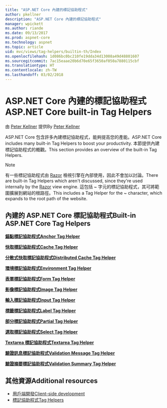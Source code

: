 ```yaml
---
title: "ASP.NET Core 內建的標記協助程式"
author: pkellner
description: "ASP.NET Core 內建的標記協助程式"
manager: wpickett
ms.author: riande
ms.date: 09/13/2017
ms.prod: aspnet-core
ms.technology: aspnet
ms.topic: article
uid: mvc/views/tag-helpers/builtin-th/Index
ms.openlocfilehash: 1d086bc0bc210fe19dda34d13008a49d48801607
ms.sourcegitcommit: 7ac15eaae20b6d70e65f3650af050a7880115cbf
ms.translationtype: HT
ms.contentlocale: zh-TW
ms.lasthandoff: 03/02/2018
---
```

# <a name="aspnet-core-built-in-tag-helpers"></a><span data-ttu-id="a7d62-103">ASP.NET Core 內建的標記協助程式</span><span class="sxs-lookup"><span data-stu-id="a7d62-103">ASP.NET Core built-in Tag Helpers</span></span>

<span data-ttu-id="a7d62-104">由 [Peter Kellner](http://peterkellner.net) 提供</span><span class="sxs-lookup"><span data-stu-id="a7d62-104">By [Peter Kellner](http://peterkellner.net)</span></span>

<span data-ttu-id="a7d62-105">ASP.NET Core 包含許多內建標記協助程式，能夠提高您的產能。</span><span class="sxs-lookup"><span data-stu-id="a7d62-105">ASP.NET Core includes many built-in Tag Helpers to boost your productivity.</span></span> <span data-ttu-id="a7d62-106">本節提供內建標記協助程式的概觀。</span><span class="sxs-lookup"><span data-stu-id="a7d62-106">This section provides an overview of the built-in Tag Helpers.</span></span>

> [!NOTE]
> <span data-ttu-id="a7d62-107">有一些標記協助程式由 [Razor](xref:mvc/views/razor) 檢視引擎在內部使用，因此不會加以討論。</span><span class="sxs-lookup"><span data-stu-id="a7d62-107">There are built-in Tag Helpers which aren't discussed, since they're used internally by the [Razor](xref:mvc/views/razor) view engine.</span></span> <span data-ttu-id="a7d62-108">這包括 ~ 字元的標記協助程式，其可將範圍擴展到網站的根路徑。</span><span class="sxs-lookup"><span data-stu-id="a7d62-108">This includes a Tag Helper for the ~ character, which expands to the root path of the website.</span></span>

## <a name="built-in-aspnet-core-tag-helpers"></a><span data-ttu-id="a7d62-109">內建的 ASP.NET Core 標記協助程式</span><span class="sxs-lookup"><span data-stu-id="a7d62-109">Built-in ASP.NET Core Tag Helpers</span></span>

<span data-ttu-id="a7d62-110">**[錨點標記協助程式](xref:mvc/views/tag-helpers/builtin-th/anchor-tag-helper)**</span><span class="sxs-lookup"><span data-stu-id="a7d62-110">**[Anchor Tag Helper](xref:mvc/views/tag-helpers/builtin-th/anchor-tag-helper)**</span></span>

<span data-ttu-id="a7d62-111">**[快取標記協助程式](xref:mvc/views/tag-helpers/builtin-th/cache-tag-helper)**</span><span class="sxs-lookup"><span data-stu-id="a7d62-111">**[Cache Tag Helper](xref:mvc/views/tag-helpers/builtin-th/cache-tag-helper)**</span></span>

<span data-ttu-id="a7d62-112">**[分散式快取標記協助程式](xref:mvc/views/tag-helpers/builtin-th/distributed-cache-tag-helper)**</span><span class="sxs-lookup"><span data-stu-id="a7d62-112">**[Distributed Cache Tag Helper](xref:mvc/views/tag-helpers/builtin-th/distributed-cache-tag-helper)**</span></span>

<span data-ttu-id="a7d62-113">**[環境標記協助程式](xref:mvc/views/tag-helpers/builtin-th/environment-tag-helper)**</span><span class="sxs-lookup"><span data-stu-id="a7d62-113">**[Environment Tag Helper](xref:mvc/views/tag-helpers/builtin-th/environment-tag-helper)**</span></span>

[comment]: **[FormActionTagHelper](xref:mvc/views/tag-helpers/builtin-th/form-action-tag-helper)**

<span data-ttu-id="a7d62-114">**[表單標記協助程式](xref:mvc/views/working-with-forms#the-form-tag-helper)**</span><span class="sxs-lookup"><span data-stu-id="a7d62-114">**[Form Tag Helper](xref:mvc/views/working-with-forms#the-form-tag-helper)**</span></span>

<span data-ttu-id="a7d62-115">**[影像標記協助程式](xref:mvc/views/tag-helpers/builtin-th/image-tag-helper)**</span><span class="sxs-lookup"><span data-stu-id="a7d62-115">**[Image Tag Helper](xref:mvc/views/tag-helpers/builtin-th/image-tag-helper)**</span></span>

<span data-ttu-id="a7d62-116">**[輸入標記協助程式](xref:mvc/views/working-with-forms#the-input-tag-helper)**</span><span class="sxs-lookup"><span data-stu-id="a7d62-116">**[Input Tag Helper](xref:mvc/views/working-with-forms#the-input-tag-helper)**</span></span>

<span data-ttu-id="a7d62-117">**[標籤標記協助程式](xref:mvc/views/working-with-forms#the-label-tag-helper)**</span><span class="sxs-lookup"><span data-stu-id="a7d62-117">**[Label Tag Helper](xref:mvc/views/working-with-forms#the-label-tag-helper)**</span></span>

[comment]: **[LinkTagHelper](xref:mvc/views/tag-helpers/builtin-th/link-tag-helper)**

[comment]: **[OptionTagHelper](xref:mvc/views/tag-helpers/builtin-th/option-tag-helper)**

[comment]: **[ScriptTagHelper](xref:mvc/views/tag-helpers/builtin-th/script-tag-helper)**

<span data-ttu-id="a7d62-118">**[部分標記協助程式](xref:mvc/views/tag-helpers/builtin-th/partial-tag-helper)**</span><span class="sxs-lookup"><span data-stu-id="a7d62-118">**[Partial Tag Helper](xref:mvc/views/tag-helpers/builtin-th/partial-tag-helper)**</span></span>

<span data-ttu-id="a7d62-119">**[選取標記協助程式](xref:mvc/views/working-with-forms#the-select-tag-helper)**</span><span class="sxs-lookup"><span data-stu-id="a7d62-119">**[Select Tag Helper](xref:mvc/views/working-with-forms#the-select-tag-helper)**</span></span>

<span data-ttu-id="a7d62-120">**[Textarea 標記協助程式](xref:mvc/views/working-with-forms#the-textarea-tag-helper)**</span><span class="sxs-lookup"><span data-stu-id="a7d62-120">**[Textarea Tag Helper](xref:mvc/views/working-with-forms#the-textarea-tag-helper)**</span></span>

<span data-ttu-id="a7d62-121">**[驗證訊息標記協助程式](xref:mvc/views/working-with-forms#the-validation-message-tag-helper)**</span><span class="sxs-lookup"><span data-stu-id="a7d62-121">**[Validation Message Tag Helper](xref:mvc/views/working-with-forms#the-validation-message-tag-helper)**</span></span>

<span data-ttu-id="a7d62-122">**[驗證摘要標記協助程式](xref:mvc/views/working-with-forms#the-validation-summary-tag-helper)**</span><span class="sxs-lookup"><span data-stu-id="a7d62-122">**[Validation Summary Tag Helper](xref:mvc/views/working-with-forms#the-validation-summary-tag-helper)**</span></span>

## <a name="additional-resources"></a><span data-ttu-id="a7d62-123">其他資源</span><span class="sxs-lookup"><span data-stu-id="a7d62-123">Additional resources</span></span>

* [<span data-ttu-id="a7d62-124">用戶端開發</span><span class="sxs-lookup"><span data-stu-id="a7d62-124">Client-side development</span></span>](xref:client-side/index)
* [<span data-ttu-id="a7d62-125">標記協助程式</span><span class="sxs-lookup"><span data-stu-id="a7d62-125">Tag Helpers</span></span>](xref:mvc/views/tag-helpers/intro)
